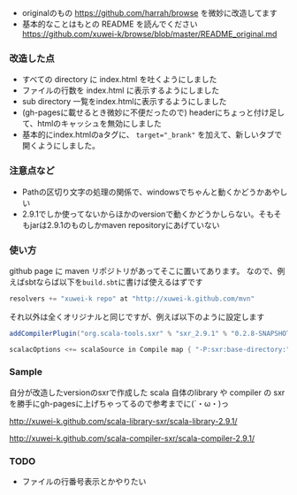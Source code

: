 * originalのもの https://github.com/harrah/browse を微妙に改造してます
* 基本的なことはもとの README を読んでください https://github.com/xuwei-k/browse/blob/master/README_original.md

### 改造した点

* すべての directory に index.html を吐くようにしました
* ファイルの行数を index.html に表示するようにしました
* sub directory 一覧をindex.htmlに表示するようにしました
* (gh-pagesに載せるとき微妙に不便だったので) headerにちょっと付け足して、htmlのキャッシュを無効にしました
* 基本的にindex.htmlのaタグに、 ` target="_brank" ` を加えて、新しいタブで開くようにしました。

### 注意点など

* Pathの区切り文字の処理の関係で、windowsでちゃんと動くかどうかあやしい
* 2.9.1でしか使ってないからほかのversionで動くかどうかしらない。そもそもjarは2.9.1のものしかmaven repositoryにあげていない


### 使い方

github page に maven リポジトリがあってそこに置いてあります。
なので、例えばsbtならば以下を`build.sbt`に書けば使えるはずです

```scala
resolvers += "xuwei-k repo" at "http://xuwei-k.github.com/mvn"
```

それ以外は全くオリジナルと同じですが、例えば以下のように設定します

```scala
addCompilerPlugin("org.scala-tools.sxr" % "sxr_2.9.1" % "0.2.8-SNAPSHOT" )

scalacOptions <+= scalaSource in Compile map { "-P:sxr:base-directory:" + _.getAbsolutePath }
```


### Sample

自分が改造したversionのsxrで作成した scala 自体のlibrary や compiler の sxr を勝手にgh-pagesに上げちゃってるので参考までに(´・ω・)っ

http://xuwei-k.github.com/scala-library-sxr/scala-library-2.9.1/

http://xuwei-k.github.com/scala-compiler-sxr/scala-compiler-2.9.1/

### TODO
* ファイルの行番号表示とかやりたい